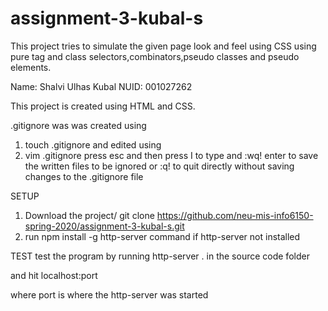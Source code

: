 # assignment-3-kubal-s
This project tries to simulate the given page look and feel using CSS using pure tag and class selectors,combinators,pseudo classes and pseudo elements.

Name: Shalvi Ulhas Kubal
NUID: 001027262

This project is created using HTML and CSS.

.gitignore was was created using 
1. touch .gitignore
and edited using
2. vim  .gitignore 
press esc and then press I to type and :wq! enter to save the written files to be ignored or :q! to quit directly without saving changes to the .gitignore file 


SETUP
1. Download the project/ git clone https://github.com/neu-mis-info6150-spring-2020/assignment-3-kubal-s.git
2. run npm install -g http-server command if http-server not installed

TEST
test the program by running http-server . in the source code folder

and hit localhost:port

where port is where the http-server was started 


